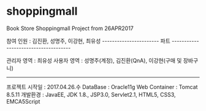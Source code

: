 # shoppingmall
Book Store Shoppingmall Project from 26APR2017



참여 인원 : 김진환, 성명주, 이강현, 최유성
----------------------- 파트 -------------------------------------


관리자 영역 : 최유성
사용자 영역 : 성명주(계정), 김진환(QnA), 이강현(구매 및 장바구니)


------------------------------------------------------------------


프로젝트 시작일 : 2017.04.26.수
DataBase : Oracle11g 
Web Container : Tomcat 8.5.11
개발환경 : JavaEE, JDK 1.8., JSP3.0, Servlet2.1, HTML5, CSS3, EMCA5Script 

